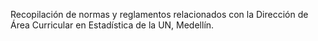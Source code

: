 Recopilación de normas y reglamentos relacionados con la Dirección de Área Curricular en Estadística de la UN, Medellín.
